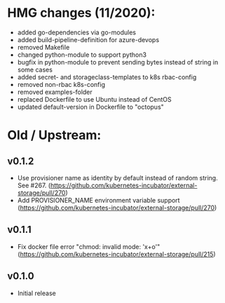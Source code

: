 # HMG changes (11/2020):
- added go-dependencies via go-modules
- added build-pipeline-definition for azure-devops
- removed Makefile
- changed python-module to support python3
- bugfix in python-module to prevent sending bytes instead of string in some cases
- added secret- and storageclass-templates to k8s rbac-config
- removed non-rbac k8s-config
- removed examples-folder
- replaced Dockerfile to use Ubuntu instead of CentOS
- updated default-version in Dockerfile to "octopus"

# Old / Upstream:
## v0.1.2
- Use provisioner name as identity by default instead of random string. See #267. (https://github.com/kubernetes-incubator/external-storage/pull/270)
- Add PROVISIONER_NAME environment variable support (https://github.com/kubernetes-incubator/external-storage/pull/270)

## v0.1.1
- Fix docker file error "chmod: invalid mode: 'x+o'" (https://github.com/kubernetes-incubator/external-storage/pull/215)

## v0.1.0
- Initial release
